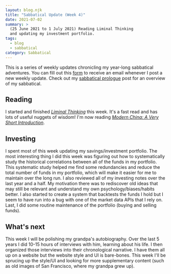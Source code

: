 ```yaml
---
layout: blog.njk
title: "Sabbatical Update (Week 4)"
date: 2021-07-02
summary: >
  (25 June 2021 to 1 July 2021) Reading Liminal Thinking
  and updating my investment portfolio.
tags:
  - blog
  - sabbatical
category: Sabbatical
---
```


<aside>
  This is a series of weekly updates chronicling my year-long
  sabbatical adventures. You can fill out this
  <a href="https://forms.gle/52HXSYj3SJ9tUbMy8">form</a> to receive
  an email whenever I post a new weekly update. Check out my
  <a href="/sabbatical/prologue">sabbatical prologue</a> post
  for an overview of my sabbatical.
</aside>

## Reading

[china]: https://global.oup.com/academic/product/modern-china-a-very-short-introduction-9780198753704

I started and finished [*Liminal Thinking*](http://liminalthinking.com/book/)
this week. It's a fast read and has lots of useful nuggets of wisdom!
I'm now reading [*Modern China: A Very Short Introduction*][china].

## Investing

I spent most of this week updating my savings/investment portfolio.
The most interesting thing I did this week was figuring out how
to systematically study the historical correlations between all of
the funds in my portfolio. This systematic study helped me find
some redundancies and reduce the total number of funds in my portfolio,
which will make it easier for me to maintain over the long run. I also
reviewed all of my investing notes over the last year and a half. My
motivation there was to rediscover old ideas that may still be
relevant and understand my own psychology/biases/habits better.
I also started to create a system that backtests the funds I hold
but I seem to have run into a bug with one of the market data APIs
that I rely on. Last, I did some routine maintenance of the portfolio
(buying and selling funds).

## What's next

This week I will be polishing my grandpa's autobiography.
Over the last 5 years I did 10-15 hours of interviews with him,
learning about his life. I then organized those interviews into
their chronological narrative. I have them all up on a website
but the website style and UI is bare-bones. This week I'll be
sprucing up the style/UI and looking for more supplementary
content (such as old images of San Francisco, where my grandpa
grew up).
